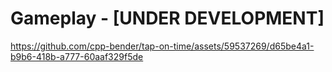 # Gameplay - [UNDER DEVELOPMENT]
https://github.com/cpp-bender/tap-on-time/assets/59537269/d65be4a1-b9b6-418b-a777-60aaf329f5de

